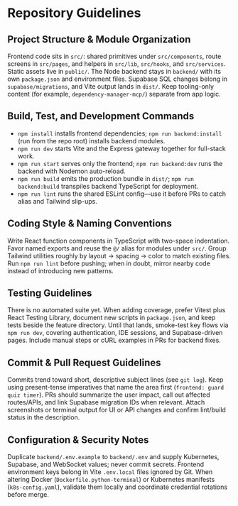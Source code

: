 # Repository Guidelines

## Project Structure & Module Organization
Frontend code sits in `src/`: shared primitives under `src/components`, route screens in `src/pages`, and helpers in `src/lib`, `src/hooks`, and `src/services`. Static assets live in `public/`. The Node backend stays in `backend/` with its own `package.json` and environment files. Supabase SQL changes belong in `supabase/migrations`, and Vite output lands in `dist/`. Keep tooling-only content (for example, `dependency-manager-mcp/`) separate from app logic.

## Build, Test, and Development Commands
- `npm install` installs frontend dependencies; `npm run backend:install` (run from the repo root) installs backend modules.
- `npm run dev` starts Vite and the Express gateway together for full-stack work.
- `npm run start` serves only the frontend; `npm run backend:dev` runs the backend with Nodemon auto-reload.
- `npm run build` emits the production bundle in `dist/`; `npm run backend:build` transpiles backend TypeScript for deployment.
- `npm run lint` runs the shared ESLint config—use it before PRs to catch alias and Tailwind slip-ups.

## Coding Style & Naming Conventions
Write React function components in TypeScript with two-space indentation. Favor named exports and reuse the `@/` alias for modules under `src/`. Group Tailwind utilities roughly by layout → spacing → color to match existing files. Run `npm run lint` before pushing; when in doubt, mirror nearby code instead of introducing new patterns.

## Testing Guidelines
There is no automated suite yet. When adding coverage, prefer Vitest plus React Testing Library, document new scripts in `package.json`, and keep tests beside the feature directory. Until that lands, smoke-test key flows via `npm run dev`, covering authentication, IDE sessions, and Supabase-driven pages. Include manual steps or cURL examples in PRs for backend fixes.

## Commit & Pull Request Guidelines
Commits trend toward short, descriptive subject lines (see `git log`). Keep using present-tense imperatives that name the area first (`frontend: guard quiz timer`). PRs should summarize the user impact, call out affected routes/APIs, and link Supabase migration IDs when relevant. Attach screenshots or terminal output for UI or API changes and confirm lint/build status in the description.

## Configuration & Security Notes
Duplicate `backend/.env.example` to `backend/.env` and supply Kubernetes, Supabase, and WebSocket values; never commit secrets. Frontend environment keys belong in Vite `.env.local` files ignored by Git. When altering Docker (`Dockerfile.python-terminal`) or Kubernetes manifests (`k8s-config.yaml`), validate them locally and coordinate credential rotations before merge.
